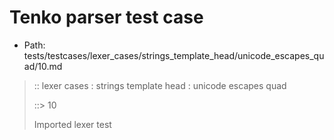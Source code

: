 # Tenko parser test case

- Path: tests/testcases/lexer_cases/strings_template_head/unicode_escapes_quad/10.md

> :: lexer cases : strings template head : unicode escapes quad
>
> ::> 10
>
> Imported lexer test
>
> <template head> unclosed strings with incomplete unicode escapes

## FAIL

## Input

`````js
`\u
`````

## Output

_Note: the whole output block is auto-generated. Manual changes will be overwritten!_

Below follow outputs in four parsing modes: sloppy mode, strict mode script goal, module goal, web compat mode (always sloppy).

Note that the output parts are auto-generated by the test runner to reflect actual result.

### Sloppy mode

Parsed with script goal and as if the code did not start with strict mode header.

`````
throws: Lexer error!
    Unclosed template literal

`\u
^^^------- error
`````

### Strict mode

Parsed with script goal but as if it was starting with `"use strict"` at the top.

_Output same as sloppy mode._

### Module goal

Parsed with the module goal.

_Output same as sloppy mode._

### Web compat mode

Parsed in sloppy script mode but with the web compat flag enabled.

_Output same as sloppy mode._
